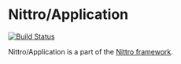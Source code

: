 Nittro/Application
===========

[![Build Status](https://travis-ci.org/nittro/application.svg?branch=master)](https://travis-ci.org/nittro/application)

Nittro/Application is a part of the [Nittro framework](https://github.com/nittro/nittro).
